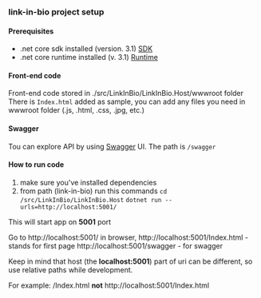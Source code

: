 ### link-in-bio project setup

#### Prerequisites

* .net core sdk installed (version. 3.1) [SDK](https://dotnet.microsoft.com/download)
* .net core runtime installed (v. 3.1) [Runtime](https://dotnet.microsoft.com/download)


#### Front-end code

Front-end code stored in ./src/LinkInBio/LinkInBio.Host/wwwroot folder
There is `Index.html` added as sample, you can add any files you need in wwwroot folder (.js, .html, .css, .jpg, etc.)

#### Swagger
Tou can explore API by using [Swagger]() UI. The path is `/swagger`

#### How to run code

1. make sure you've installed dependencies
2. from path (link-in-bio) run this commands 
     ```cd /src/LinkInBio/LinkInBio.Host```
     ```dotnet run --urls=http://localhost:5001/```

This will start app on **5001** port

Go to http://localhost:5001/ in browser,
http://localhost:5001/Index.html - stands for first page
http://localhost:5001/swagger - for swagger

Keep in mind that host (the **localhost:5001**) part of uri can be different, so use relative paths while development.

For example:
/Index.html **not** http://localhost:5001/Index.html

